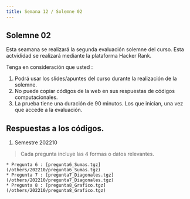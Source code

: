 ```yaml
---
title: Semana 12 / Solemne 02
---
```


## Solemne 02

Esta seamana  se realizará la segunda evaluación solemne del curso. Esta actvididad se realizará mediante la plataforma Hacker Rank.

Tenga en consideración que usted :

1. Podrá usar los slides/apuntes del curso durante la realización de la solemne.
2. No puede copiar códigos de la web en sus respuestas de códigos computacionales.
3. La prueba tiene una duración de 90 minutos. Los que inician, una vez que accede a la evaluación.

## Respuestas a los códigos.

1. Semestre 202210
> Cada pregunta incluye las 4 formas o datos relevantes.

    * Pregunta 6 : [pregunta6_Sumas.tgz](/others/202210/pregunta6_Sumas.tgz)
    * Pregunta 7 : [pregunta7_Diagonales.tgz](/others/202210/pregunta7_Diagonales.tgz)
    * Pregunta 8 : [pregunta8_Grafico.tgz](/others/202210/pregunta8_Grafico.tgz)
